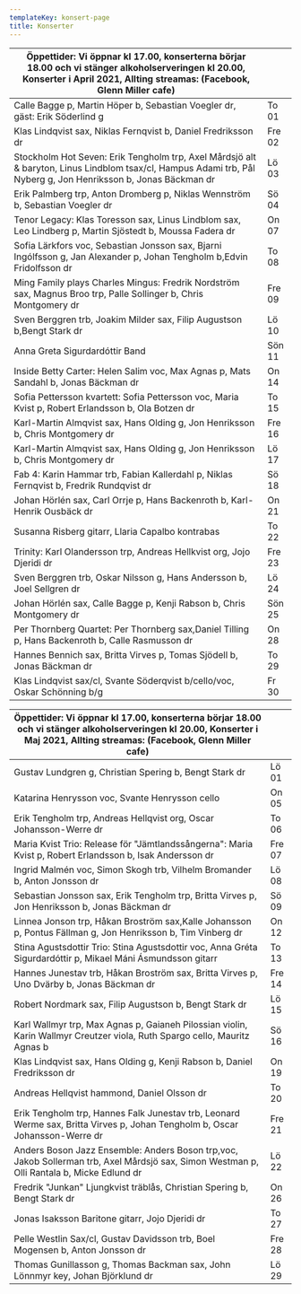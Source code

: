 ```yaml
---
templateKey: konsert-page
title: Konserter
---
```

| Öppettider: Vi öppnar kl 17.00, konserterna börjar 18.00 och vi stänger alkoholserveringen kl 20.00, Konserter i April 2021, Allting streamas: (Facebook, Glenn Miller cafe) | |
|------------- |-------------|
|Calle Bagge p, Martin Höper b, Sebastian Voegler dr, gäst: Erik Söderlind g|To 01|
|Klas Lindqvist sax, Niklas Fernqvist b, Daniel Fredriksson dr |Fre 02|
|Stockholm Hot Seven: Erik Tengholm trp, Axel Mårdsjö alt & baryton, Linus Lindblom tsax/cl, Hampus Adami trb, Pål Nyberg g, Jon Henriksson b, Jonas Bäckman dr|Lö 03|
|Erik Palmberg trp, Anton Dromberg p, Niklas Wennström b, Sebastian Voegler dr|Sö 04|
|Tenor Legacy: Klas Toresson sax, Linus Lindblom sax, Leo Lindberg p, Martin Sjöstedt b, Moussa Fadera dr|On 07 |
|Sofia Lärkfors voc, Sebastian Jonsson sax, Bjarni Ingólfsson g, Jan Alexander p, Johan Tengholm b,Edvin Fridolfsson dr |To 08|                                                                                                            
|Ming Family plays Charles Mingus: Fredrik Nordström sax, Magnus Broo trp, Palle Sollinger b, Chris Montgomery dr |Fre 09|	                                      
|Sven Berggren trb, Joakim Milder sax, Filip Augustson b,Bengt Stark dr|Lö 10| 
|Anna Greta Sigurdardóttir Band|Sön 11|
|Inside Betty Carter: Helen Salim voc, Max Agnas p, Mats Sandahl b, Jonas Bäckman dr|On 14|
|Sofia Pettersson kvartett: Sofia Pettersson voc, Maria Kvist p, Robert Erlandsson b, Ola Botzen dr|To 15|	
|Karl-Martin Almqvist sax, Hans Olding g, Jon Henriksson b, Chris Montgomery dr|Fre 16|
|Karl-Martin Almqvist sax, Hans Olding g, Jon Henriksson b, Chris Montgomery dr|Lö 17|
|Fab 4: Karin Hammar trb, Fabian Kallerdahl p, Niklas Fernqvist b, Fredrik Rundqvist dr|Sö 18|
|Johan Hörlén sax, Carl Orrje p, Hans Backenroth b, Karl-Henrik Ousbäck dr|On 21|
|Susanna Risberg gitarr, Llaria Capalbo kontrabas|To 22|
|Trinity: Karl Olandersson trp, Andreas Hellkvist org, Jojo Djeridi dr|Fre 23|
|Sven Berggren trb, Oskar Nilsson g, Hans Andersson b, Joel Sellgren dr|Lö 24|
|Johan Hörlén sax, Calle Bagge p, Kenji Rabson b, Chris Montgomery dr|Sön 25|
|Per Thornberg Quartet: Per Thornberg sax,Daniel Tilling p, Hans Backenroth b, Calle Rasmusson dr |On 28|
|Hannes Bennich sax, Britta Virves p, Tomas Sjödell b, Jonas Bäckman dr|To 29|
|Klas Lindqvist sax/cl, Svante Söderqvist b/cello/voc, Oskar Schönning b/g|Fr 30|

| Öppettider: Vi öppnar kl 17.00, konserterna börjar 18.00 och vi stänger alkoholserveringen kl 20.00, Konserter i Maj 2021, Allting streamas: (Facebook, Glenn Miller cafe) | |
|------------- |-------------|
|Gustav Lundgren g, Christian Spering b, Bengt Stark dr|Lö 01|
|Katarina Henrysson voc, Svante Henrysson cello|On 05|
|Erik Tengholm trp, Andreas Hellqvist org, Oscar Johansson-Werre dr|To 06|
|Maria Kvist Trio: Release för "Jämtlandssångerna": Maria Kvist p, Robert Erlandsson b, Isak Andersson dr|Fre 07|
|Ingrid Malmén voc, Simon Skogh trb, Vilhelm Bromander b, Anton Jonsson dr|Lö 08|
|Sebastian Jonsson sax, Erik Tengholm trp, Britta Virves p, Jon Henriksson b, Jonas Bäckman dr|Sö 09|
|Linnea Jonson trp, Håkan Broström sax,Kalle Johansson p, Pontus Fällman g, Jon Henriksson b, Tim Vinberg dr|On 12|
|Stina Agustsdottir Trio: Stina Agustsdottir voc, Anna Gréta Sigurdardóttir p, Mikael Máni Ásmundsson gitarr|To 13|
|Hannes Junestav trb, Håkan Broström sax, Britta Virves p, Uno Dvärby b, Jonas Bäckman dr|Fre 14|
|Robert Nordmark sax, Filip Augustson b, Bengt Stark dr|Lö 15|
|Karl Wallmyr trp, Max Agnas p, Gaianeh Pilossian violin, Karin Wallmyr Creutzer viola, Ruth Spargo cello, Mauritz Agnas b|Sö 16|
|Klas Lindqvist sax, Hans Olding g, Kenji Rabson b, Daniel Fredriksson dr|On 19|
|Andreas Hellqvist hammond, Daniel Olsson dr|To 20|
|Erik Tengholm trp, Hannes Falk Junestav trb, Leonard Werme sax, Britta Virves p, Johan Tengholm b, Oscar Johansson-Werre dr|Fre 21|
|Anders Boson Jazz Ensemble: Anders Boson trp,voc, Jakob Sollerman trb, Axel Mårdsjö sax, Simon Westman p, Olli Rantala b, Micke Edlund dr|Lö 22|
|Fredrik "Junkan" Ljungkvist träblås, Christian Spering b, Bengt Stark dr|On 26|
|Jonas Isaksson Baritone gitarr, Jojo Djeridi dr|To 27|
|Pelle Westlin Sax/cl, Gustav Davidsson trb, Boel Mogensen b, Anton Jonsson dr|Fre 28|
|Thomas Gunillasson g, Thomas Backman sax, John Lönnmyr key, Johan Björklund dr|Lö 29|


